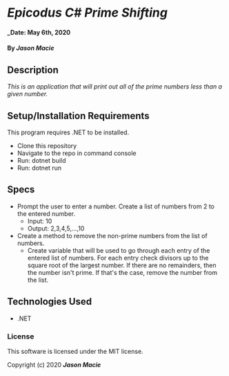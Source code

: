 # _Epicodus C# Prime Shifting_

#### _Date: May 6th, 2020
#### By _**Jason Macie**_

## Description

_This is an application that will print out all of the prime numbers less than a given number._

## Setup/Installation Requirements

This program requires .NET to be installed.
* Clone this repository
* Navigate to the repo in command console
* Run: dotnet build
* Run: dotnet run

## Specs

* Prompt the user to enter a number. Create a list of numbers from 2 to the entered number.
  * Input: 10
  * Output: 2,3,4,5,...,10
* Create a method to remove the non-prime numbers from the list of numbers.
  * Create variable that will be used to go through each entry of the entered list of numbers. For each entry check divisors up to the square root of the largest number. If there are no remainders, then the number isn't prime. If that's the case, remove the number from the list.

## Technologies Used

* .NET

### License

This software is licensed under the MIT license.

Copyright (c) 2020 **_Jason Macie_**
